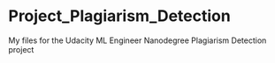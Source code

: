 # Project_Plagiarism_Detection
My files for the Udacity ML Engineer Nanodegree Plagiarism Detection project
